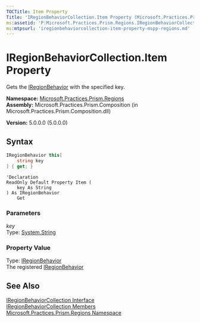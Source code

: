 ```yaml
---
TOCTitle: Item Property
Title: 'IRegionBehaviorCollection.Item Property (Microsoft.Practices.Prism.Regions)'
ms:assetid: 'P:Microsoft.Practices.Prism.Regions.IRegionBehaviorCollection.Item(System.String)'
ms:mtpsurl: 'iregionbehaviorcollection-item-property-mspp-regions.md'
---
```


# IRegionBehaviorCollection.Item Property

Gets the [IRegionBehavior](/patterns-practices/reference/iregionbehavior-interface-mspp-regions) with the specified key.

**Namespace:** [Microsoft.Practices.Prism.Regions](/patterns-practices/reference/mspp-regions-namespace)  
**Assembly:** Microsoft.Practices.Prism.Composition (in Microsoft.Practices.Prism.Composition.dll)

**Version:** 5.0.0.0 (5.0.0.0)

## Syntax

```C#
IRegionBehavior this[
	string key
] { get; }
```

```VB
'Declaration
ReadOnly Default Property Item ( 
	key As String
) As IRegionBehavior
	Get
```

### Parameters

*key*  
Type: [System.String](http://msdn.microsoft.com/en-us/library/s1wwdcbf)

### Property Value

Type: [IRegionBehavior](/patterns-practices/reference/iregionbehavior-interface-mspp-regions)  
The registered [IRegionBehavior](/patterns-practices/reference/iregionbehavior-interface-mspp-regions)

## See Also

[IRegionBehaviorCollection Interface](/patterns-practices/reference/iregionbehaviorcollection-interface-mspp-regions)  
[IRegionBehaviorCollection Members](/patterns-practices/reference/iregionbehaviorcollection-members-mspp-regions)  
[Microsoft.Practices.Prism.Regions Namespace](/patterns-practices/reference/mspp-regions-namespace)
